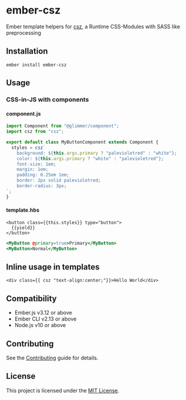 ember-csz
==============================================================================

Ember template helpers for [csz](https://github/com/lukejohsonn/csz), a Runtime CSS-Modules with SASS like preprocessing


Installation
------------------------------------------------------------------------------

```
ember install ember-csz
```


Usage
------------------------------------------------------------------------------

### CSS-in-JS with components

#### component.js

```js
import Component from "@glimmer/component";
import csz from "csz";

export default class MyButtonComponent extends Component {
  styles = csz`
    background: ${this.args.primary ? "palevioletred" : "white"};
    color: ${this.args.primary ? "white" : "palevioletred"};
    font-size: 1em;
    margin: 1em;
    padding: 0.25em 1em;
    border: 2px solid palevioletred;
    border-radius: 3px;
`;
}

```

#### template.hbs
```
<button class={{this.styles}} type="button">
  {{yield}}
</button>
```


```hbs
<MyButton @primary=true>Primary</MyButton>
<MyButton>Normal</MyButton>
```

## Inline usage in templates
```
<div class={{ csz "text-align:center;"}}>Hello World</div>
```

Compatibility
------------------------------------------------------------------------------

* Ember.js v3.12 or above
* Ember CLI v2.13 or above
* Node.js v10 or above

Contributing
------------------------------------------------------------------------------

See the [Contributing](CONTRIBUTING.md) guide for details.


License
------------------------------------------------------------------------------

This project is licensed under the [MIT License](LICENSE.md).
